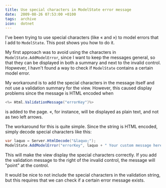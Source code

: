 ```yaml
---
title: Use special characters in ModelState error message
date:  2009-08-26 07:53:00 +0100
tags:  archive
icon:  dotnet
---
```


I've been trying to use special characters (like &laquo; and &raquo;) to model
errors that I add to `ModelState`. This post shows you how to do it.

My first approach was to avoid using the characters in `ModelState.AddModelError`,
since I want to keep the messages general, so that they can be displayed in both
a summary and next to the invalid control. Hopwever, I havn't found a way to check
if `ModelState` contains a certain model error.

My workaround is to add the special characters in the message itself and not use a
validation summary for the view. However, this caused display problems since the
message is HTML encoded when

```csharp
<%= Html.ValidationMessage("errorKey")%>
```

is added to the page. &laquo;, for instance, will be displayed as plain text, and
not as two left arrows.

The workaround for this is quite simple. Since the string is HTML encoded, simply
decode special characters like this:

```csharp
var laquo = Server.HtmlDecode("&laquo;");
ModelState.AddModelError("errorKey", laquo + " Your custom message here");
```

This will make the view display the special characters correctly. If you add the
validation message to the right of the invalid control, the message will "point"
at the control.

It would be nice to not include the special characters in the validation string,
but this requires that we can check if a certain error message exists.